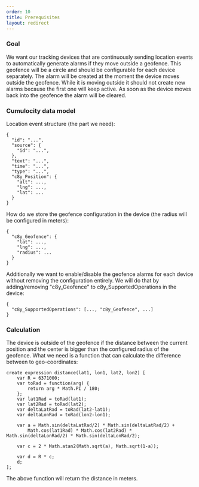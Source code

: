 ```yaml
---
order: 10
title: Prerequisites
layout: redirect
---
```


### Goal

We want our tracking devices that are continuously sending location events to automatically generate alarms if they move outside a geofence.
This geofence will be a circle and should be configurable for each device separately. The alarm will be created at the moment the device moves outside the geofence.
While it is moving outside it should not create new alarms because the first one will keep active.
As soon as the device moves back into the geofence the alarm will be cleared.

### Cumulocity data model

Location event structure (the part we need):

    {
      "id": "...",
      "source": {
        "id": "...",
      },
      "text": "...",
      "time": "...",
      "type": "...",
      "c8y_Position": {
        "alt": ...,
        "lng": ...,
        "lat": ...
      }
    }

How do we store the geofence configuration in the device (the radius will be configured in meters):

    {
      "c8y_Geofence": {
        "lat": ...,
        "lng": ...,
        "radius": ...
      }
    }

Additionally we want to enable/disable the geofence alarms for each device without removing the configuration entirely.
We will do that by adding/removing "c8y_Geofence" to c8y_SupportedOperations in the device:

    {
      "c8y_SupportedOperations": [..., "c8y_Geofence", ...]
    }

### Calculation

The device is outside of the geofence if the distance between the current position and the center is bigger than the configured radius of the geofence.
What we need is a function that can calculate the difference between to geo-coordinates:

    create expression distance(lat1, lon1, lat2, lon2) [
    	var R = 6371000;
    	var toRad = function(arg) {
    		return arg * Math.PI / 180;
    	};
    	var lat1Rad = toRad(lat1);
    	var lat2Rad = toRad(lat2);
    	var deltaLatRad = toRad(lat2-lat1);
    	var deltaLonRad = toRad(lon2-lon1);

    	var a = Math.sin(deltaLatRad/2) * Math.sin(deltaLatRad/2) +
    		Math.cos(lat1Rad) * Math.cos(lat2Rad) * Math.sin(deltaLonRad/2) * Math.sin(deltaLonRad/2);

    	var c = 2 * Math.atan2(Math.sqrt(a), Math.sqrt(1-a));

    	var d = R * c;
    	d;
    ];

The above function will return the distance in meters.
